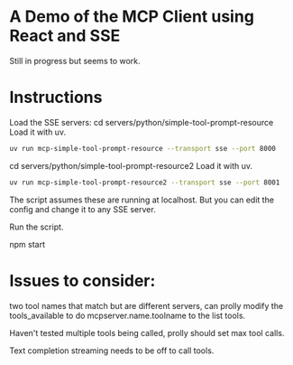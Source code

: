 # A Demo of the MCP Client using React and SSE
Still in progress but seems to work. 

# Instructions

Load the SSE servers: 
cd servers/python/simple-tool-prompt-resource
Load it with uv. 
```bash
uv run mcp-simple-tool-prompt-resource --transport sse --port 8000
```
cd servers/python/simple-tool-prompt-resource2
Load it with uv. 
```bash
uv run mcp-simple-tool-prompt-resource2 --transport sse --port 8001
```
The script assumes these are running at localhost. But you can edit the config and change it to any SSE server. 

Run the script. 

npm start


# Issues to consider: 
two tool names that match but are different servers, can prolly modify the tools_available to do mcpserver.name.toolname to the list tools. 

Haven't tested multiple tools being called, prolly should set max tool calls. 

Text completion streaming needs to be off to call tools. 


